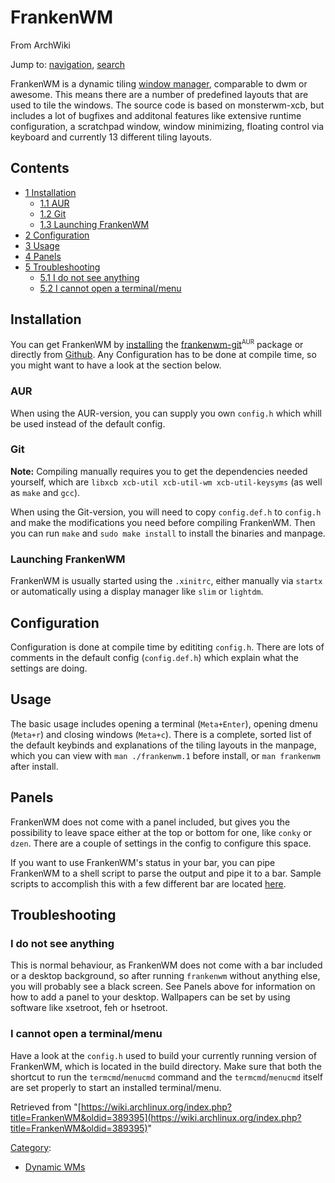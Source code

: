 # FrankenWM

From ArchWiki

Jump to: [navigation](#column-one), [search](#searchInput)

FrankenWM is a dynamic tiling [window manager](/index.php/Window_manager "Window manager"), comparable to dwm or awesome. This means there are a number of predefined layouts that are used to tile the windows. The source code is based on monsterwm-xcb, but includes a lot of bugfixes and additonal features like extensive runtime configuration, a scratchpad window, window minimizing, floating control via keyboard and currently 13 different tiling layouts.

## Contents

*   [1 Installation](#Installation)
    *   [1.1 AUR](#AUR)
    *   [1.2 Git](#Git)
    *   [1.3 Launching FrankenWM](#Launching_FrankenWM)
*   [2 Configuration](#Configuration)
*   [3 Usage](#Usage)
*   [4 Panels](#Panels)
*   [5 Troubleshooting](#Troubleshooting)
    *   [5.1 I do not see anything](#I_do_not_see_anything)
    *   [5.2 I cannot open a terminal/menu](#I_cannot_open_a_terminal.2Fmenu)

## Installation

You can get FrankenWM by [installing](/index.php/Installing "Installing") the [frankenwm-git](https://aur.archlinux.org/packages/frankenwm-git/)<sup><small>AUR</small></sup> package or directly from [Github](https://github.com/sulami/FrankenWM). Any Configuration has to be done at compile time, so you might want to have a look at the section below.

### AUR

When using the AUR-version, you can supply you own `config.h` which whill be used instead of the default config.

### Git

**Note:** Compiling manually requires you to get the dependencies needed yourself, which are `libxcb xcb-util xcb-util-wm xcb-util-keysyms` (as well as `make` and `gcc`).

When using the Git-version, you will need to copy `config.def.h` to `config.h` and make the modifications you need before compiling FrankenWM. Then you can run `make` and `sudo make install` to install the binaries and manpage.

### Launching FrankenWM

FrankenWM is usually started using the `.xinitrc`, either manually via `startx` or automatically using a display manager like `slim` or `lightdm`.

## Configuration

Configuration is done at compile time by edititing `config.h`. There are lots of comments in the default config (`config.def.h`) which explain what the settings are doing.

## Usage

The basic usage includes opening a terminal (`Meta+Enter`), opening dmenu (`Meta+r`) and closing windows (`Meta+c`). There is a complete, sorted list of the default keybinds and explanations of the tiling layouts in the manpage, which you can view with `man ./frankenwm.1` before install, or `man frankenwm` after install.

## Panels

FrankenWM does not come with a panel included, but gives you the possibility to leave space either at the top or bottom for one, like `conky` or `dzen`. There are a couple of settings in the config to configure this space.

If you want to use FrankenWM's status in your bar, you can pipe FrankenWM to a shell script to parse the output and pipe it to a bar. Sample scripts to accomplish this with a few different bar are located [here](https://gist.github.com/sulami/d6a53179d6d7479e0709).

## Troubleshooting

### I do not see anything

This is normal behaviour, as FrankenWM does not come with a bar included or a desktop background, so after running `frankenwm` without anything else, you will probably see a black screen. See Panels above for information on how to add a panel to your desktop. Wallpapers can be set by using software like xsetroot, feh or hsetroot.

### I cannot open a terminal/menu

Have a look at the `config.h` used to build your currently running version of FrankenWM, which is located in the build directory. Make sure that both the shortcut to run the `termcmd`/`menucmd` command and the `termcmd`/`menucmd` itself are set properly to start an installed terminal/menu.

Retrieved from "[https://wiki.archlinux.org/index.php?title=FrankenWM&oldid=389395](https://wiki.archlinux.org/index.php?title=FrankenWM&oldid=389395)"

[Category](/index.php/Special:Categories "Special:Categories"):

*   [Dynamic WMs](/index.php/Category:Dynamic_WMs "Category:Dynamic WMs")